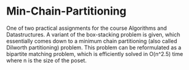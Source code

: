 # Min-Chain-Partitioning
 One of two practical assignments for the course Algorithms and Datastructures. A variant of the box-stacking problem is given, which essentially comes down to a minimum chain partitioning (also called Dilworth partitioning) problem. This problem can be reformulated as a bipartite matching problem, which is efficiently solved in O(n^2.5) time where n is the size of the poset. 
